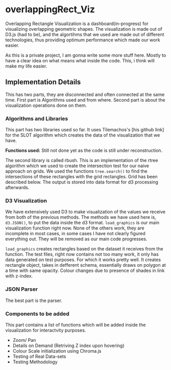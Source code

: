# overlappingRect_Viz

Overlapping Rectangle Visualization is a dashboard(in-progress) for visualizing overlapping geometric shapes. The visualization is made out of D3.js (had to be), and the algortihms that we used are made out of different technologies, thus providing optimum performance which made our work easier. 


As this is a private project, I am gonna write some more stuff here. Mostly to have a clear idea on what means what inside the code. This, i think will make my life easier. 

## Implementation Details

This has two parts, they are disconnected and often connected at the same time. First part is Algorithms used and from where. Second part is about the visualization operations done on them.

### Algorithms and Libraries
This part has two libraries used so far. It uses Tilemachos's [his github link] for the SLOT algorithm which creates the data of the visualization that we have. 

**Functions used:** Still not done yet as the code is still under reconstruction.

The second library is called rbush. This is an implementation of the rtree algorithm which we used to create the intersection test for our naive approach on grids. We used the functions `tree.search()` to find the intersections of these rectangles with the grid rectangles. Grid has been described below. The output is stored into data format for d3 processing afterwards.

### D3 Visualization

We have extensively used D3 to make visualization of the values we receive from both of the previous methods. The methods we have used here is, `d3.JSON()`, to put the data inside the d3 format. `load_graphics` is our main visualization function right now. None of the others work, they are incomplete in most cases, in some cases I have not clearly figured everything out. They will be removed as our main code progresses. 

`load_graphics` creates rectangles based on the dataset it receives from the function. The test files, right now contains not too many work, it only has data generated on test purposes. For which it works pretty well. It creates rectangle object, takes in defferent schema, essentially draws on polygon at a time with same opacity. Colour changes due to presence of shades in link with z-index.

### JSON Parser

The best part is the parser.


### Components to be added

This part contains a list of functions which will be added inside the visualization for interactvity purposes. 

- Zoom/ Pan
- Details on Demand (Retriving Z index upon hovering)
- Colour Scale initialization using Chroma.js
- Testing of Real Data-sets
- Testing Methodology
